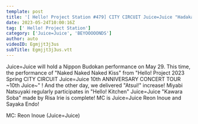 ```yaml
---
template: post
title: '[ Hello! Project Station #479] CITY CIRCUIT Juice=Juice "Hadakano Hadakano Hadakano KISS" & BEYOOOOONDS Nippon Budokan! Hello! Kitchen MC: Rei Inoue & Sayaka Endo'
date: 2023-05-24T10:00:16Z
tag: [' Hello! Project Station']
category: ['Juice=Juice', 'BEYOOOOONDS']
author: auto 
videoID: Egmjjt3j3us
subTitle: Egmjjt3j3us.vtt
---
```

Juice=Juice will hold a Nippon Budokan performance on May 29. This time, the performance of "Naked Naked Naked Kiss" from "Hello! Project 2023 Spring CITY CIRCUIT Juice=Juice 10th ANNIVERSARY CONCERT TOUR ~10th Juice~" ! And the other day, we delivered "Atsui!" increase! Miyabi Natsuyaki regularly participates in "Hello! Kitchen" Juice=Juice "Kawara Soba" made by Risa Irie is complete! MC is Juice=Juice Reon Inoue and Sayaka Endo!

MC: Reon Inoue (Juice=Juice)
